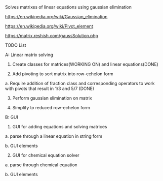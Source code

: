 Solves matrixes of linear equations using gaussian elimination

https://en.wikipedia.org/wiki/Gaussian_elimination

https://en.wikipedia.org/wiki/Pivot_element

https://matrix.reshish.com/gaussSolution.php

TODO List

A: Linear matrix solving

1. Create classes for matrices(WORKING ON) and linear equations(DONE) 

2. Add pivoting to sort matrix into row-echelon form

  a. Require addition of fraction class and corresponding operators to work with pivots that result in 1/3 and 5/7 (DONE)

3. Perform gaussian elimination on matrix

4. Simplify to reduced row-echelon form


B: GUI

1. GUI for adding equations and solving matrices
  
  a. parse through a linear equation in string form
  
  b. GUI elements
  
2. GUI for chemical equation solver

  a. parse through chemical equation
  
  b. GUI elements
